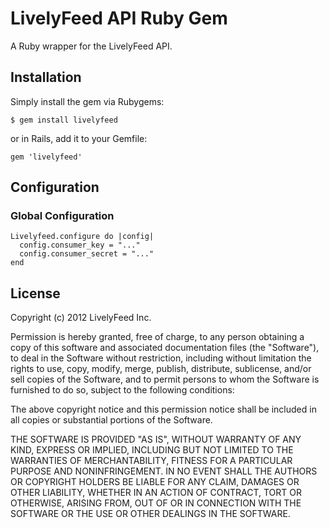 # LivelyFeed API Ruby Gem
A Ruby wrapper for the LivelyFeed API.

## Installation
Simply install the gem via Rubygems:

    $ gem install livelyfeed

or in Rails, add it to your Gemfile:

    gem 'livelyfeed'


## Configuration

### Global Configuration

    Livelyfeed.configure do |config|
      config.consumer_key = "..."
      config.consumer_secret = "..."
    end


## License

Copyright (c) 2012 LivelyFeed Inc.

Permission is hereby granted, free of charge, to any person obtaining
a copy of this software and associated documentation files (the
"Software"), to deal in the Software without restriction, including
without limitation the rights to use, copy, modify, merge, publish,
distribute, sublicense, and/or sell copies of the Software, and to
permit persons to whom the Software is furnished to do so, subject to
the following conditions:

The above copyright notice and this permission notice shall be
included in all copies or substantial portions of the Software.

THE SOFTWARE IS PROVIDED "AS IS", WITHOUT WARRANTY OF ANY KIND,
EXPRESS OR IMPLIED, INCLUDING BUT NOT LIMITED TO THE WARRANTIES OF
MERCHANTABILITY, FITNESS FOR A PARTICULAR PURPOSE AND
NONINFRINGEMENT. IN NO EVENT SHALL THE AUTHORS OR COPYRIGHT HOLDERS BE
LIABLE FOR ANY CLAIM, DAMAGES OR OTHER LIABILITY, WHETHER IN AN ACTION
OF CONTRACT, TORT OR OTHERWISE, ARISING FROM, OUT OF OR IN CONNECTION
WITH THE SOFTWARE OR THE USE OR OTHER DEALINGS IN THE SOFTWARE.